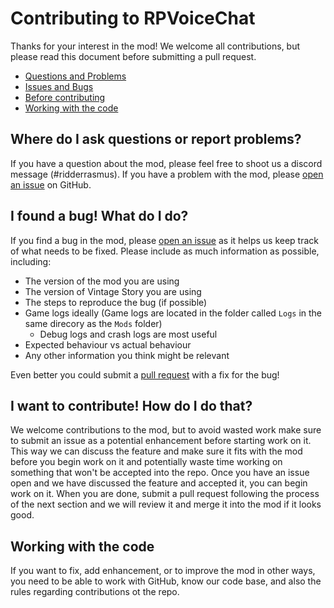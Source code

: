 # Contributing to RPVoiceChat

Thanks for your interest in the mod! We welcome all contributions, but please read this document before submitting a pull request.

- [Questions and Problems](#question)
- [Issues and Bugs](#issue)
- [Before contributing](#contribute)
- [Working with the code](#working-with-the-code)

## <a name="question"></a> Where do I ask questions or report problems?

If you have a question about the mod, please feel free to shoot us a discord message (#ridderrasmus). If you have a problem with the mod, please [open an issue](#issue) on GitHub.

## <a name="issue"></a> I found a bug! What do I do?

If you find a bug in the mod, please [open an issue](https://github.com/Ridderrasmus/RPVoiceChat/issues/55) as it helps us keep track of what needs to be fixed. 
Please include as much information as possible, including:
- The version of the mod you are using
- The version of Vintage Story you are using
- The steps to reproduce the bug (if possible)
- Game logs ideally (Game logs are located in the folder called `Logs` in the same direcory as the `Mods` folder)
	- Debug logs and crash logs are most useful
- Expected behaviour vs actual behaviour
- Any other information you think might be relevant

Even better you could submit a [pull request](#contribute) with a fix for the bug!

## <a name="contribute"></a> I want to contribute! How do I do that?

We welcome contributions to the mod, but to avoid wasted work make sure to submit an issue as a potential enhancement before starting work on it. 
This way we can discuss the feature and make sure it fits with the mod before you begin work on it and potentially waste time working on something that won't be accepted into the repo.
Once you have an issue open and we have discussed the feature and accepted it, you can begin work on it. 
When you are done, submit a pull request following the process of the next section and we will review it and merge it into the mod if it looks good.

## <a name="working-with-the-code"></a> Working with the code

If you want to fix, add enhancement, or to improve the mod in other ways, you need to be able to work with GitHub, know our code base, and also the rules regarding contributions ot the repo.
